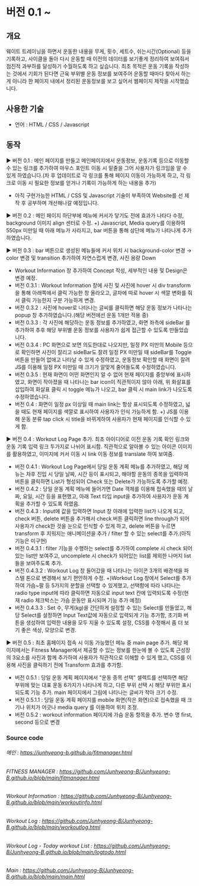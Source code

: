 # 버전 0.1 ~
## 개요
웨이트 트레이닝을 하면서 운동한 내용을 무게, 횟수, 세트수, 쉬는시간(Optional) 등을 기록하고, 사이클을 돌아 다시 운동할 때 이전의 데이터를 보기좋게 정리하여 보여줘서 점진적 과부하를 달성하기 수월하도록 하고 싶습니다.
최초 목적은 운동 기록을 작성하는 것에서 기회가 된다면 근육 부위별 운동 정보를 보여주어 운동할 때마다 찾아서 하는게 아니라 한 페이지 내에서 정리된 운동정보를 보고 싶어서 웹페이지 제작을 시작했습니다.

## 사용한 기술
* 언어 : HTML / CSS / Javascript

## 동작
▶ 버전 0.1 : 메인 페이지를 만들고 메인페이지에서 운동정보, 운동기록 등으로 이동할 수 있는 링크를 추가하여 마우스 포인트 이동 시 밑줄을 그어 사용자가 링크임을 알 수 있게 하였습니다.(차 후 업데이트로 각 링크를 통해 페이지 이동이 가능하게 하고, 각 링크로 이동 시 필요한 정보를 얻거나 기록이 가능하게 하는 내용을 추가)
* 아직 구현가능한 HTML / CSS 및 Javascript 기술이 부족하여 Website를 선 제작 후 공부하며 개선해나갈 예정입니다.

▶ 버전 0.2 : 메인 페이지 하단부에 메뉴에 커서가 닿기도 전에 효과가 나타다 수정, background 이미지 align 센터로 수정.
+) Javascript, Media query를 이용하여 550px 미만일 때 아래 메뉴가 사라지고, bar 버튼을 통해 상단에 메뉴가 나타나게 추가하였습니다.

▶ 버전 0.3 : bar 버튼으로 생성된 메뉴들에 커서 위치 시 background-color 변경 → color 변경 및 transition 추가하여 자연스럽게 변경, 사진 용량 Down
 * Workout Information 창 추가하여 Concept 작성, 세부적인 내용 및 Design은 변경 예정.
 * 버전 0.3.1 : Workout Information 창에 사진 및 사진에 hover 시 div transform을 통해 아래쪽에서 클릭 가능한 창 올라오고, 글자에 따로 hover 시 색깔 변화를 줘서 클릭 가능한지 구분 가능하게 변경.
 * 버전 0.3.2 : 사진에 hover로 나타나는 글씨를 클릭하면 해당 운동 정보가 나타나는 popup 창 추가하였습니다.(해당 버전에선 운동 1개만 적용 중)
 * 버전 0.3.3 : 각 사진에 해당하는 운동 정보를 추가하였고, 화면 좌측에 sideBar 를 추가하여 추후 해당 부위별 운동 정보를 사용자가 쉽게 접근할 수 있도록 만들었습니다.
 * 버전 0.3.4 : PC 화면으로 보면 의도한대로 나오지만, 일정 PX 미만의 Mobile 등으로 확인하면 사진이 잘리고 sideBar도 잘려 일정 PX 미만일 때 sideBar를 Toggle 버튼을 만들어 없애고 나타날 수 있게 수정하였고, 운동정보 확인할 때 화면이 잘려 JS를 이용해 일정 PX 미만일 때 크기가 알맞게 줄어들도록 수정하였습니다.
 * 버전 0.3.5 : 현재 화면이 어떤 화면인지 알 수 없어 현재 페이지를 중앙부에 표시하였고, 화면이 작아졌을 때 나타나는 bar icon이 직관적이지 않아 아래, 위 화살표를 삽입하여 화살표 클릭 시 toggle 메뉴가 나오고, bar 클릭 시 main link가 나오도록 수정하였습니다.
 * 버전 0.4 : 화면이 일정 px 이상일 때 main link는 항상 표시되도록 수정하였고, 넓을 때도 현재 페이지를 색깔로 표시하여 사용자가 인식 가능하게 함. +) JS를 이용해 운동 분류 tap click 시 title을 바뀌게하여 사용자가 현재 페이지를 인식할 수 있게 함.

▶ 버전 0.4 : Workout Log Page 추가. 최초 아이디어로 이전 운동 기록 확인 링크와 운동 기록 입력 링크 두가지로 나뉘어 표시함. 직관적으로 알아볼 수 있는 아이콘 이미지를 활용하였고, 이미지에 커서 이동 시 link 이동 정보를 translate 하여 보여줌.
 * 버전 0.4.1 : Workout Log Page에서 당일 운동 계획 메뉴를 추가하였고, 해당 메뉴는 차후 진입 시 당일 날짜, 시간 등이 표시되고, 해야할 운동의 종목을 입력하여 버튼을 클릭하면 List가 형성되어 Check 또는 Delete가 가능하도록 추가할 예정.
 * 버전 0.4.2 : 당일 운동 계획 메뉴에 들어가면 Date 객체를 이용해 접속했을 때의 날짜, 요일, 시간 등을 표현했고, 아래 Text 타입 input을 추가하여 사용자가 운동 계획을 추가할 수 있도록 하였음.
 * 버전 0.4.3 : Input에 값을 입력하면 Input 창 아래에 입력한 list가 나오게 되고, check 버튼, delete 버튼을 추가해서 check 버튼 클릭하면 line through가 되어 사용자가 check한 것을 눈으로 인식할 수 있게 하고, delete 버튼을 누르면 transform 후 지워지는 애니메이션을 추가 / filter 할 수 있는 select를 추가.(아직 기능은 미구현)
 * 버전 0.4.3.1 : filter 기능을 수행하는 select를 추가하여 complete 시 check 되어있는 list만 보여주고, uncomplete 시 check가 되어있는 list를 제외한 나머지 list들을 보여주도록 추가.
 * 버전 0.4.3.2 : Workout Log 창 들어갔을 때 나타나는 아이콘 3개의 배경색을 파스텔 톤으로 변경해서 보기 편안하게 수정.
+)Workout Log 창에서 Select를 추가하여 가슴~팔 등 5가지의 분할을 선택할 수 있게했고, 선택함에 따라 나타나는 radio type input에 따라 클릭하면 자동으로 input text 칸에 입력되도록 수정(현재 radio 체크박스는 가슴 운동만 표시되며 기능 추가 예정)
 * 버전 0.4.3.3 : Set 수, 무게(kg)을 간단하게 설정할 수 있는 Select를 만들었고, 해당 Select를 설정하면 Input Text값에 자동으로 입력되게 기능 추가함, 초기화 버튼을 생성하여 입력한 내용을 모두 지울 수 있도록 설정, CSS를 수정해서 좀 더 보기 좋은 색상, 모양으로 변경.

▶ 버전 0.5 : 최초 홈페이지 접속 시 이동 가능했던 메뉴 중 main page 추가. 해당 페이지에서는 Fitness Manager에서 제공할 수 있는 정보를 한눈에 볼 수 있도록 근성장의 3요소를 사진과 함께 추가하여 사용자가 직관적으로 이해할 수 있게 했고, CSS를 이용해 사진을 클릭하기 전에 Transform 효과를 추가함.
 * 버전 0.5.1 : 당일 운동 계획 페이지에서 "운동 종목 선택" 셀렉트를 선택하면 해당 부위에 맞는 대표 운동 6가지가 나타나게 하고, 다른 부위 선택 시 해당 부위만 표시되도록 기능 추가.
main 페이지에서 그림에 나타나는 글씨가 작아 크기 수정.
 * 버전 0.5.1.1 : 당일 운동 계획 페이지를 mobile 화면(작은 화면)으로 접속했을 때 크기나 위치가 어긋나 media query 를 이용하여 위치 조정.
 * 버전 0.5.2 : workout information 페이지에 가슴 운동 항목을 추가. 변수 명 first, second 등으로 변경

### Source code
###### 메인 : https://junhyeong-b.github.io/fitmanager.html
###### FITNESS MANAGER : https://github.com/Junhyeong-B/Junhyeong-B.github.io/blob/main/fitmanager.html
###### Workout Information : https://github.com/Junhyeong-B/Junhyeong-B.github.io/blob/main/workoutinfo.html
###### Workout Log : https://github.com/Junhyeong-B/Junhyeong-B.github.io/blob/main/workoutlog.html
###### Workout Log - Today workout List : https://github.com/Junhyeong-B/Junhyeong-B.github.io/blob/main/logtodo.html
###### Main : https://github.com/Junhyeong-B/Junhyeong-B.github.io/blob/main/main.html
